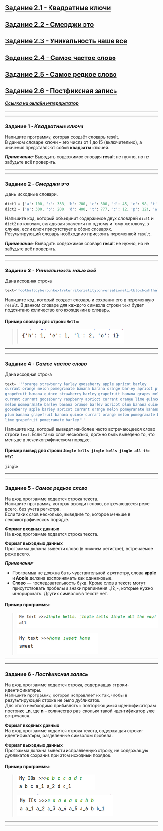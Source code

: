 ## [Задание 2.1 - Квадратные ключи](#task_1)
## [Задание 2.2 - Смерджи это](#task_2)
## [Задание 2.3 - Уникальность наше всё](#task_3)
## [Задание 2.4 - Самое частое слово](#task_4)
## [Задание 2.5 - Самое редкое слово](#task_5)
## [Задание 2.6 - Постфиксная запись](#task_6)


#### [_Ссылка на онлайн интерпретатор_](https://www.online-python.com/)
_________________________________________
_________________________________________

### Задание 1 - _Квадратные ключи_ <a name="task_1"></a>
Напишите программу, которая создаёт словарь result.  
В данном словаре ключи – это числа от 1 до 15 (включительно), 
а значения представляют собой **квадраты** ключей.

**_Примечание:_** Выводить содержимое словаря **result** не нужно, но не забудьте всё проверить.

_________________________________________
_________________________________________
### Задание 2 - _Смерджи это_<a name="task_2"></a>
Даны исходные словари.
```python
dict1 = {'a': 100, 'z': 333, 'b': 200, 'c': 300, 'd': 45, 'e': 98, 't': 76, 'q': 34, 'f': 90, 'm': 230}
dict2 = {'a': 300, 'b': 200, 'd': 400, 't': 777, 'c': 12, 'p': 123, 'w': 111, 'z': 666}
```

Напишите код, который объединит содержимое двух словарей `dict1` и `dict2` по ключам, 
складывая значения по одному и тому же ключу, в случае, если ключ присутствует в обоих словарях.  
Результирующий словарь необходимо присвоить переменной `result`.

**_Примечание:_** Выводить содержимое словаря **result** не нужно, но не забудьте всё проверить.

_________________________________________
_________________________________________
### Задание 3 - _Уникальность наше всё_<a name="task_3"></a>
Дана исходная строка 
```python
text='footballcyberpunkextraterritorialityconversationalistblockophthalmoscopicinterdependencemamauserfff'
```

Напишите код, который создаст словарь и сохранит его в переменную `result`.
В данном словаре для каждого символа строки `text` будет подсчитано количество его вхождений в словарь.


#### Пример словаря для строки `Hello`:
> ![alt](images/task_2_3a.png)


_________________________________________
_________________________________________
### Задание 4 - _Самое частое слово_<a name="task_4"></a>
Дана исходная строка
```python
text= '''orange strawberry barley gooseberry apple apricot barley 
currant orange melon pomegranate banana banana orange barley apricot plum 
grapefruit banana quince strawberry barley grapefruit banana grapes melon strawberry apricot 
currant currant gooseberry raspberry apricot currant orange lime quince grapefruit barley banana 
melon pomegranate barley banana orange barley apricot plum banana quince lime grapefruit strawberry 
gooseberry apple barley apricot currant orange melon pomegranate banana banana orange apricot barley 
plum banana grapefruit banana quince currant orange melon pomegranate barley plum banana quince barley 
lime grapefruit pomegranate barley'''
```

Напишите код, который выведет наиболее часто встречающееся слово строки `text`. 
Если таких слов несколько, должно быть выведено то, что меньше в лексикографическом порядке.


#### Пример вывод для строки `Jingle bells jingle bells jingle all the way`:
```shell
jingle
```


_________________________________________
_________________________________________
### Задание 5 - _Самое редкое слово_ <a name="task_5"></a>
На вход программе подается строка текста.  
Напишите программу, которая выводит слово, встречающееся реже всего, без учета регистра.  
Если таких слов несколько, выведите то, которое меньше в лексикографическом порядке.


**Формат входных данных**  
На вход программе подается строка текста.

**Формат выходных данных**  
Программа должна вывести слово (в нижнем регистре), встречаемое реже всего.

**_Примечания:_** 
- Программа не должна быть чувствительной к регистру, слова **apple** и **Apple** должна воспринимать как одинаковые.
- **Слово** — последовательность букв. Кроме слов в тексте могут присутствовать пробелы и знаки препинания .,!?:;-, которые нужно игнорировать. Других символов в тексте нет.


#### Пример программы:
>![alt](images/task_2_5a.png)
> 
>![alt](images/task_2_5b.png)

_________________________________________
_________________________________________
### Задание 6 - _Постфиксная запись_ <a name="task_6"></a>
На вход программе подается строка, содержащая строки-идентификаторы.  
Напишите программу, которая исправляет их так, чтобы в результирующей строке не было дубликатов.  
Для этого необходимо прибавлять к повторяющимся идентификаторам постфикс **_n**, 
где **n** – количество раз, сколько такой идентификатор уже встречался.


**Формат входных данных**  
На вход программе подается строка текста, содержащая строки-идентификаторы, разделенные символом пробела.

**Формат выходных данных**  
Программа должна вывести исправленную строку, не содержащую дубликатов сохранив при этом исходный порядок.


#### Пример программы:
>![alt](images/task_2_6a.png)
> 
>![alt](images/task_2_6b.png)

_________________________________________
_________________________________________